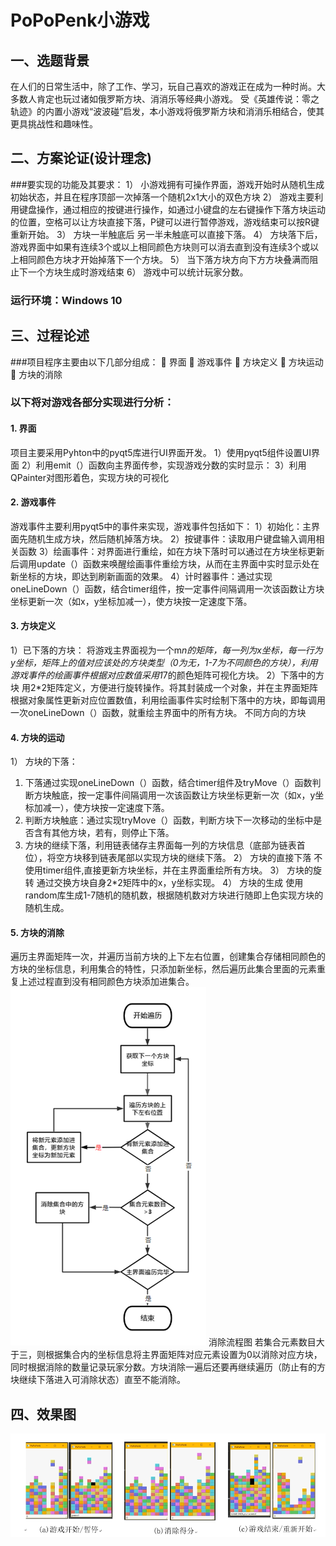 # PoPoPenk小游戏
## 一、选题背景
在人们的日常生活中，除了工作、学习，玩自己喜欢的游戏正在成为一种时尚。大多数人肯定也玩过诸如俄罗斯方块、消消乐等经典小游戏。
受《英雄传说：零之轨迹》的内置小游戏“波波碰”启发，本小游戏将俄罗斯方块和消消乐相结合，使其更具挑战性和趣味性。
## 二、方案论证(设计理念) 
###要实现的功能及其要求：
1）	小游戏拥有可操作界面，游戏开始时从随机生成初始状态，并且在程序顶部一次掉落一个随机2x1大小的双色方块
2）	游戏主要利用键盘操作，通过相应的按键进行操作，如通过小键盘的左右键操作下落方块运动的位置，空格可以让方块直接下落，P键可以进行暂停游戏，游戏结束可以按R键重新开始。
3）	方块一半触底后 另一半未触底可以直接下落。
4）	方块落下后，游戏界面中如果有连续3个或以上相同颜色方块则可以消去直到没有连续3个或以上相同颜色方块才开始掉落下一个方块。
5）	当下落方块方向下方方块叠满而阻止下一个方块生成时游戏结束
6）	游戏中可以统计玩家分数。
### 运行环境：Windows 10
## 三、过程论述
###项目程序主要由以下几部分组成：
	界面
	游戏事件
	方块定义
	方块运动
	方块的消除
### 以下将对游戏各部分实现进行分析：
#### 1.	界面
项目主要采用Pyhton中的pyqt5库进行UI界面开发。
1）使用pyqt5组件设置UI界面
2）利用emit（）函数向主界面传参，实现游戏分数的实时显示：
3）利用QPainter对图形着色，实现方块的可视化
#### 2.	游戏事件
游戏事件主要利用pyqt5中的事件来实现，游戏事件包括如下：
1）初始化：主界面先随机生成方块，然后随机掉落方块。
2）按键事件：读取用户键盘输入调用相关函数
3）绘画事件：对界面进行重绘，如在方块下落时可以通过在方块坐标更新后调用update（）函数来唤醒绘画事件重绘方块，从而在主界面中实时显示处在新坐标的方块，即达到刷新画面的效果。
4）计时器事件：通过实现oneLineDown（）函数，结合timer组件，按一定事件间隔调用一次该函数让方块坐标更新一次（如x，y坐标加减一），使方块按一定速度下落。
#### 3.	方块定义
1）已下落的方块：
将游戏主界面视为一个m*n的矩阵，每一列为x坐标，每一行为y坐标，矩阵上的值对应该处的方块类型（0为无，1-7为不同颜色的方块），利用游戏事件的绘画事件根据对应数值采用1*7的颜色矩阵可视化方块。
2）下落中的方块
用2*2矩阵定义，方便进行旋转操作。将其封装成一个对象，并在主界面矩阵根据对象属性更新对应位置数值，利用绘画事件实时绘制下落中的方块，即每调用一次oneLineDown（）函数，就重绘主界面中的所有方块。
不同方向的方块
#### 4.	方块的运动
1）	方块的下落：
1.	下落通过实现oneLineDown（）函数，结合timer组件及tryMove（）函数判断方块触底，按一定事件间隔调用一次该函数让方块坐标更新一次（如x，y坐标加减一），使方块按一定速度下落。
2.	判断方块触底：通过实现tryMove（）函数，判断方块下一次移动的坐标中是否含有其他方块，若有，则停止下落。
3.	方块的继续下落，利用链表储存主界面每一列的方块信息（底部为链表首位），将空方块移到链表尾部以实现方块的继续下落。
2）	方块的直接下落
不使用timer组件,直接更新方块坐标，并在主界面重绘所有方块。
3）	方块的旋转
通过交换方块自身2*2矩阵中的x，y坐标实现。
4）	方块的生成
使用random库生成1-7随机的随机数，根据随机数对方块进行随即上色实现方块的随机生成。
#### 5.	方块的消除
遍历主界面矩阵一次，并遍历当前方块的上下左右位置，创建集合存储相同颜色的方块的坐标信息，利用集合的特性，只添加新坐标，然后遍历此集合里面的元素重复上述过程直到没有相同颜色方块添加进集合。
                ![alt text](image-1.png)
                       消除流程图
若集合元素数目大于三，则根据集合内的坐标信息将主界面矩阵对应元素设置为0以消除对应方块，同时根据消除的数量记录玩家分数。方块消除一遍后还要再继续遍历（防止有的方块继续下落进入可消除状态）直至不能消除。
## 四、效果图
![alt text](image-2.png)
